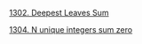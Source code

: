 [1302. Deepest Leaves Sum](https://github.com/AashrayAnand/LeetCode/blob/master/01_02_2020/p1302.cpp)

[1304. N unique integers sum zero](https://github.com/AashrayAnand/LeetCode/blob/master/01_02_2020/p1304.cpp)
